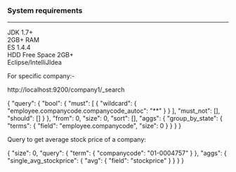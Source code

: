 <h3>System requirements</h3>
<hr>
JDK 1.7+<br>
2GB+ RAM<br>
ES 1.4.4<br>
HDD Free Space 2GB+<br>
Eclipse/IntelliJIdea<br>

For specific company:-

http://localhost:9200/company1/_search


{
  "query": {
    "bool": {
      "must": [
        {
          "wildcard": {
            "employee.companycode.companycode_autoc": "**"
          }
        }
      ],
      "must_not": [],
      "should": []
    }
  },
  "from": 0,
  "size": 0,
  "sort": [],
  "aggs": {
    "group_by_state": {
      "terms": {
        "field": "employee.companycode",
        "size": 0
      }
    }
  }
}

Query to get average stock price of a company:

{
  "size": 0,
  "query": {
    "term": {
      "companycode": "01-0004757"
    }
  },
  "aggs": {
    "single_avg_stockprice": {
      "avg": {
        "field": "stockprice"
      }
    }
  }
}